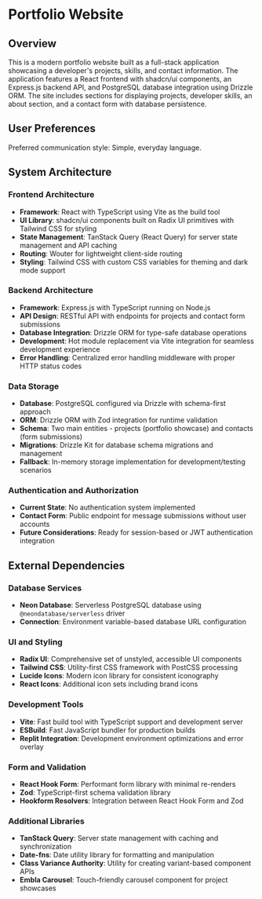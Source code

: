 # Portfolio Website

## Overview

This is a modern portfolio website built as a full-stack application showcasing a developer's projects, skills, and contact information. The application features a React frontend with shadcn/ui components, an Express.js backend API, and PostgreSQL database integration using Drizzle ORM. The site includes sections for displaying projects, developer skills, an about section, and a contact form with database persistence.

## User Preferences

Preferred communication style: Simple, everyday language.

## System Architecture

### Frontend Architecture
- **Framework**: React with TypeScript using Vite as the build tool
- **UI Library**: shadcn/ui components built on Radix UI primitives with Tailwind CSS for styling
- **State Management**: TanStack Query (React Query) for server state management and API caching
- **Routing**: Wouter for lightweight client-side routing
- **Styling**: Tailwind CSS with custom CSS variables for theming and dark mode support

### Backend Architecture
- **Framework**: Express.js with TypeScript running on Node.js
- **API Design**: RESTful API with endpoints for projects and contact form submissions
- **Database Integration**: Drizzle ORM for type-safe database operations
- **Development**: Hot module replacement via Vite integration for seamless development experience
- **Error Handling**: Centralized error handling middleware with proper HTTP status codes

### Data Storage
- **Database**: PostgreSQL configured via Drizzle with schema-first approach
- **ORM**: Drizzle ORM with Zod integration for runtime validation
- **Schema**: Two main entities - projects (portfolio showcase) and contacts (form submissions)
- **Migrations**: Drizzle Kit for database schema migrations and management
- **Fallback**: In-memory storage implementation for development/testing scenarios

### Authentication and Authorization
- **Current State**: No authentication system implemented
- **Contact Form**: Public endpoint for message submissions without user accounts
- **Future Considerations**: Ready for session-based or JWT authentication integration

## External Dependencies

### Database Services
- **Neon Database**: Serverless PostgreSQL database using `@neondatabase/serverless` driver
- **Connection**: Environment variable-based database URL configuration

### UI and Styling
- **Radix UI**: Comprehensive set of unstyled, accessible UI components
- **Tailwind CSS**: Utility-first CSS framework with PostCSS processing
- **Lucide Icons**: Modern icon library for consistent iconography
- **React Icons**: Additional icon sets including brand icons

### Development Tools
- **Vite**: Fast build tool with TypeScript support and development server
- **ESBuild**: Fast JavaScript bundler for production builds
- **Replit Integration**: Development environment optimizations and error overlay

### Form and Validation
- **React Hook Form**: Performant form library with minimal re-renders
- **Zod**: TypeScript-first schema validation library
- **Hookform Resolvers**: Integration between React Hook Form and Zod

### Additional Libraries
- **TanStack Query**: Server state management with caching and synchronization
- **Date-fns**: Date utility library for formatting and manipulation
- **Class Variance Authority**: Utility for creating variant-based component APIs
- **Embla Carousel**: Touch-friendly carousel component for project showcases